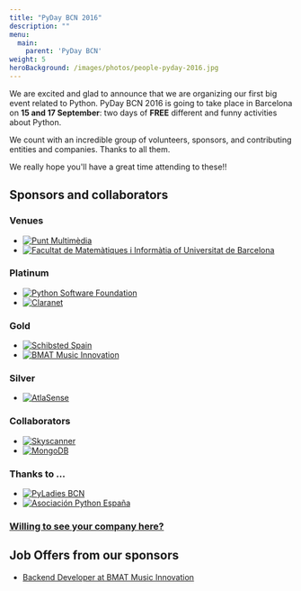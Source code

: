 ```yaml
---
title: "PyDay BCN 2016"
description: ""
menu:
  main:
    parent: 'PyDay BCN'
weight: 5
heroBackground: /images/photos/people-pyday-2016.jpg
---
```


<div class="container">
            <div class="row main_content">
                <div class="col-md-12 main_column">
                <div class="row event-intro">
        <div class="col-md-9">
            <div class="widget">
                <p>We are excited and glad to announce that we are organizing our first big event related to Python.
PyDay BCN 2016 is going to take place in Barcelona on <strong>15 and 17 September</strong>:
two days of <strong>FREE</strong> different and funny activities about Python.</p>
<p>We count with an incredible group of volunteers, sponsors, and contributing entities and companies.
Thanks to all them.</p>
<p>We really hope you'll have a great time attending to these!!</p>
            </div>
        </div>
    </div>
    <div class="row event-sponsors">
        <div class="col-md-12">
            <div class="widget">
    <h2>
        <i class="fa fa-rocket" aria-hidden="true"></i>
        Sponsors and collaborators
    </h2>
    <div class="col-md-12">
        <h3 class="venues"">
            <i class="fa fa-university" aria-hidden="true"></i>
            Venues
        </h3>
    <ul class="sponsors">
        <li>
            <a href="/archives/pybcn.org/pyday-bcn-2016/punt-multimedia/index.html">
                <img src="/archives/pybcn.org/pyday-bcn-2016/punt-multimedia/punt_multimedia_logo@320.png" alt="Punt Multimèdia" />
            </a>
        </li>
        <li>
            <a href="/archives/pybcn.org/pyday-bcn-2016/facultat-matematiques-informatica/index.html">
                <img src="/archives/pybcn.org/pyday-bcn-2016/facultat-matematiques-informatica/universitat_barcelona@320.png" alt="Facultat de Matemàtiques i Informàtia of Universitat de Barcelona" />
            </a>
        </li>
    </ul>
    </div>
    <div class="col-md-12">
        <h3 class="platinum">
            <i class="fa fa-certificate" aria-hidden="true"></i>
            Platinum
        </h3>
    <ul class="sponsors">
        <li>
            <a href="/archives/pybcn.org/pyday-bcn-2016/python-software-foundation/index.html">
                <img src="/archives/pybcn.org/pyday-bcn-2016/python-software-foundation/python-software-foundation-logo@320.png" alt="Python Software Foundation" />
            </a>
        </li>
        <li>
            <a href="/archives/pybcn.org/pyday-bcn-2016/claranet/index.html">
                <img src="/archives/pybcn.org/pyday-bcn-2016/claranet/claranet_logo@320.png" alt="Claranet" />
            </a>
        </li>
    </ul>
    </div>
    <div class="col-md-12">
        <h3 class="gold">
            <i class="fa fa-certificate" aria-hidden="true"></i>
            Gold
        </h3>
    <ul class="sponsors">
        <li>
            <a href="/archives/pybcn.org/pyday-bcn-2016/schibsted-spain/index.html">
                <img src="/archives/pybcn.org/pyday-bcn-2016/schibsted-spain/schibsted_logo@320.png" alt="Schibsted Spain" />
            </a>
        </li>
        <li>
            <a href="/archives/pybcn.org/pyday-bcn-2016/bmat-music-innovation/index.html">
                <img src="/archives/pybcn.org/pyday-bcn-2016/bmat-music-innovation/logo-bmat@320.png" alt="BMAT Music Innovation" />
            </a>
        </li>
    </ul>
    </div>
    <div class="col-md-12">
        <h3 class="silver">
            <i class="fa fa-certificate" aria-hidden="true"></i>
            Silver
        </h3>
    <ul class="sponsors">
        <li>
            <a href="/archives/pybcn.org/pyday-bcn-2016/atlasense/index.html">
                <img src="/archives/pybcn.org/pyday-bcn-2016/atlasense/atlasense_logo@320.png" alt="AtlaSense" />
            </a>
        </li>
    </ul>
    </div>
    <div class="col-md-12">
        <h3 class="collaborators">
            <i class="fa fa-cube" aria-hidden="true"></i>
            Collaborators
        </h3>
    <ul class="sponsors">
        <li>
            <a href="/archives/pybcn.org/pyday-bcn-2016/skyscanner/index.html">
                <img src="/archives/pybcn.org/pyday-bcn-2016/skyscanner/skyscanner_logo@160.png" alt="Skyscanner" />
            </a>
        </li>
        <li>
            <a href="/archives/pybcn.org/pyday-bcn-2016/mongodb/index.html">
                <img src="/archives/pybcn.org/pyday-bcn-2016/mongodb/mongodb_logo@160.png" alt="MongoDB" />
            </a>
        </li>
    </ul>
    </div>
    <div class="col-md-12">
        <h3 class="thanks-to">
            <i class="fa fa-thumbs-o-up" aria-hidden="true"></i>
            Thanks to ...
        </h3>
    <ul class="sponsors">
        <li>
            <a href="/archives/pybcn.org/pyday-bcn-2016/pyladies-bcn/index.html">
                <img src="/archives/pybcn.org/pyday-bcn-2016/pyladies-bcn/pyladieslogo@160.png" alt="PyLadies BCN" />
            </a>
        </li>
        <li>
            <a href="/archives/pybcn.org/pyday-bcn-2016/asociacion-python-espana/index.html">
                <img src="/archives/pybcn.org/pyday-bcn-2016/asociacion-python-espana/python-espana-logo@160.png" alt="Asociación Python España" />
            </a>
        </li>
    </ul>
    </div>
            </div>
        </div>
    </div>
    <div class="row">
        <div class="col-md-12">
            <h3 class="event-sponsorship">
                <a href="/archives/pybcn.org/pyday-bcn-2016/sponsorship.html">Willing to see your company here?</a>
            </h3>
        </div>
    </div>
        <div class="row event-sponsors-jobs">
            <div class="col-md-12">
                <div class="widget">
                    <h2>
                        <i class="fa fa-industry" aria-hidden="true"></i>
                        Job Offers from our sponsors
                    </h2>
                    <div class="col-md-12">
        <ul>
            <li>
                <a href="/archives/pybcn.org/pyday-bcn-2016/bmat-music-innovation/backend-developer.html">
                    Backend Developer at BMAT Music Innovation
                </a>
            </li>
        </ul>
                    </div>
                </div>
            </div>
        </div>
                </div>
            </div>
        </div>
